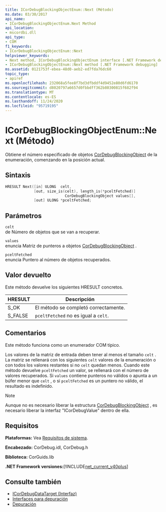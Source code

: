 ```yaml
---
title: ICorDebugBlockingObjectEnum::Next (Método)
ms.date: 03/30/2017
api_name:
- ICorDebugBlockingObjectEnum.Next Method
api_location:
- mscordbi.dll
api_type:
- COM
f1_keywords:
- ICorDebugBlockingObjectEnum::Next
helpviewer_keywords:
- Next method, ICorDebugBlockingObjectEnum interface [.NET Framework debugging]
- ICorDebugBlockingObjectEnum::Next method [.NET Framework debugging]
ms.assetid: 0121753f-ebea-48d0-aeb2-ed7fda76dc60
topic_type:
- apiref
ms.openlocfilehash: 232068a5fee8f7bd3dfbddf4d9452e80d6fd6170
ms.sourcegitcommit: d8020797a6657d0fbbdff362b80300815f682f94
ms.translationtype: MT
ms.contentlocale: es-ES
ms.lasthandoff: 11/24/2020
ms.locfileid: "95719195"
---
```

# <a name="icordebugblockingobjectenumnext-method"></a>ICorDebugBlockingObjectEnum::Next (Método)

Obtiene el número especificado de objetos [CorDebugBlockingObject](cordebugblockingobject-structure.md) de la enumeración, comenzando en la posición actual.  
  
## <a name="syntax"></a>Sintaxis  
  
```cpp  
HRESULT Next([in] ULONG  celt,  
             [out, size_is(celt), length_is(*pceltFetched)]  
                           CorDebugBlockingObject values[],  
             [out] ULONG *pceltFetched;  
```  
  
## <a name="parameters"></a>Parámetros  

 `celt`  
 de Número de objetos que se van a recuperar.  
  
 `values`  
 enuncia Matriz de punteros a objetos [CorDebugBlockingObject](cordebugblockingobject-structure.md) .  
  
 `pceltFetched`  
 enuncia Puntero al número de objetos recuperados.  
  
## <a name="return-value"></a>Valor devuelto  

 Este método devuelve los siguientes HRESULT concretos.  
  
|HRESULT|Descripción|  
|-------------|-----------------|  
|S_OK|El método se completó correctamente.|  
|S_FALSE|`pceltFetched` no es igual a `celt`.|  
  
## <a name="remarks"></a>Comentarios  

 Este método funciona como un enumerador COM típico.  
  
 Los valores de la matriz de entrada deben tener al menos el tamaño `celt` . La matriz se rellenará con los siguientes `celt` valores de la enumeración o con todos los valores restantes si no `celt` quedan menos. Cuando este método devuelve `pceltFetched` un valor, se rellenará con el número de valores recuperados. Si `values` contiene punteros no válidos o apunta a un búfer menor que `celt` , o si `pceltFetched` es un puntero no válido, el resultado es indefinido.  
  
> [!NOTE]
> Aunque no es necesario liberar la estructura [CorDebugBlockingObject](cordebugblockingobject-structure.md) , es necesario liberar la interfaz "ICorDebugValue" dentro de ella.  
  
## <a name="requirements"></a>Requisitos  

 **Plataformas:** Vea [Requisitos de sistema](../../get-started/system-requirements.md).  
  
 **Encabezado:** CorDebug.idl, CorDebug.h  
  
 **Biblioteca:** CorGuids.lib  
  
 **.NET Framework versiones:**[!INCLUDE[net_current_v40plus](../../../../includes/net-current-v40plus-md.md)]  
  
## <a name="see-also"></a>Consulte también

- [ICorDebugDataTarget (Interfaz)](icordebugdatatarget-interface.md)
- [Interfaces para depuración](debugging-interfaces.md)
- [Depuración](index.md)
